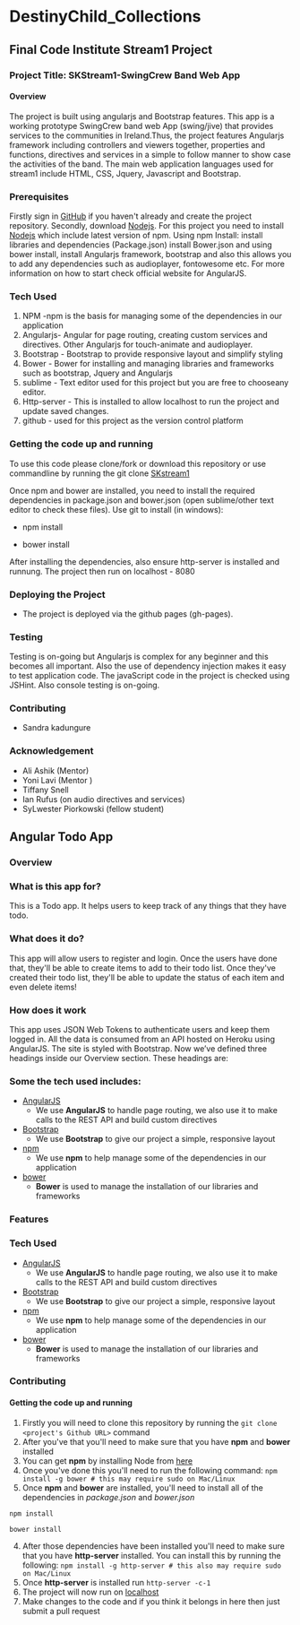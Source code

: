 # DestinyChild_Collections

## Final Code Institute Stream1 Project 

### Project Title: SKStream1-SwingCrew Band Web App


#### Overview

The project is built using angularjs and Bootstrap features. This app is a working prototype SwingCrew band web App (swing/jive) that provides services to the communities in Ireland.Thus, the project features Angularjs framework including controllers and viewers together, properties and functions, directives and services in a simple to follow manner to show case the activities of the band. The main web application languages used for stream1 include HTML, CSS, Jquery, Javascript and Bootstrap.

### Prerequisites 
Firstly sign in [GitHub](http://github.com) if you haven't already and create the project repository. Secondly, download [Nodejs](https://nodejs.org/en/download). For this project you need to install [Nodejs](https://nodejs.org/en/download) which include latest version of npm. Using npm Install: install libraries and dependencies (Package.json) install Bower.json and using bower install, install Angularjs framework, bootstrap and also this allows you to add any dependencies such as audioplayer, fontowesome etc. For more information on how to start check official website for AngularJS.


### Tech Used
1. NPM -npm is the basis for managing some of the dependencies in our application
2. Angularjs- Angular for page routing, creating custom services and directives. Other Angularjs for touch-animate and audioplayer.
3. Bootstrap - Bootstrap to provide responsive layout and simplify styling
4. Bower - Bower for installing and managing libraries and frameworks such as bootstrap, Jquery and Angularjs 
5. sublime - Text editor used for this project but you are free to chooseany editor.
6. Http-server - This is installed to allow localhost to run the project and update saved changes.
7. github - used for this project as the version control platform

### Getting the code up and running

To use this code please clone/fork or download this repository or use commandline by running the git clone [SKstream1](https://github.com/Mauya/SKstream1)  

Once npm and bower are installed, you need to install the required dependencies in package.json and bower.json (open sublime/other text editor to check these files). Use git to install (in windows):

* npm install

* bower install

After installing the dependencies, also ensure http-server is installed and runnung. The project then run on localhost - 8080

### Deploying the Project

* The project is deployed via the github pages (gh-pages).

### Testing

Testing is on-going but Angularjs is complex for any beginner and this becomes all important. Also the use of dependency injection makes it easy to test application code. The javaScript code in the project is checked using JSHint. Also console testing is on-going.

### Contributing

* Sandra kadungure

### Acknowledgement
* Ali Ashik (Mentor)
* Yoni Lavi (Mentor )
* Tiffany Snell
* Ian Rufus (on audio directives and services)
* SyLwester Piorkowski (fellow student)

## Angular Todo App
 
### Overview
### What is this app for?
 
This is a Todo app. It helps users to keep track of any things that they have todo.
 
### What does it do?
 
This app will allow users to register and login. Once the users have done that, they'll be able to create items to add to their todo list. Once they've created their todo list, they'll be able to update the status of each item and even delete items!
 
### How does it work
 
This app uses JSON Web Tokens to authenticate users and keep them logged in. All the data is consumed from an API hosted on Heroku using AngularJS. The site is styled with Bootstrap.
Now we’ve defined three headings inside our Overview section. These headings are:

### Some the tech used includes:
- [AngularJS](https://angularjs.org/)
    - We use **AngularJS** to handle page routing, we also use it to make calls to the REST API and build custom directives
- [Bootstrap](http://getbootstrap.com/)
    - We use **Bootstrap** to give our project a simple, responsive layout
- [npm](https://www.npmjs.com/)
    - We use **npm** to help manage some of the dependencies in our application
- [bower](https://bower.io/)
    - **Bower** is used to manage the installation of our libraries and frameworks

### Features
 
### Tech Used
- [AngularJS](https://angularjs.org/)
    - We use **AngularJS** to handle page routing, we also use it to make calls to the REST API and build custom directives
- [Bootstrap](http://getbootstrap.com/)
    - We use **Bootstrap** to give our project a simple, responsive layout
- [npm](https://www.npmjs.com/)
    - We use **npm** to help manage some of the dependencies in our application
- [bower](https://bower.io/)
    - **Bower** is used to manage the installation of our libraries and frameworks
 
### Contributing
#### Getting the code up and running
1. Firstly you will need to clone this repository by running the ```git clone <project's Github URL>``` command
2. After you've that you'll need to make sure that you have **npm** and **bower** installed
  1. You can get **npm** by installing Node from [here](https://nodejs.org/en/)
  2. Once you've done this you'll need to run the following command:
     `npm install -g bower # this may require sudo on Mac/Linux`
3. Once **npm** and **bower** are installed, you'll need to install all of the dependencies in *package.json* and *bower.json*
  ```
  npm install
 
  bower install
  ```
4. After those dependencies have been installed you'll need to make sure that you have **http-server** installed. You can install this by running the following: ```npm install -g http-server # this also may require sudo on Mac/Linux```
5. Once **http-server** is installed run ```http-server -c-1```
6. The project will now run on [localhost](http://127.0.0.1:8080)
7. Make changes to the code and if you think it belongs in here then just submit a pull request